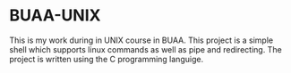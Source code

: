 # BUAA-UNIX
This is my work during in UNIX course in BUAA. This project is a simple shell which supports linux commands as well as pipe and redirecting. 
The project is written using the C programming languige.
